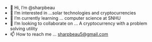 - 👋 Hi, I’m @sharpbeau
- 👀 I’m interested in ...solar technologies and cryptocurrencies 
- 🌱 I’m currently learning ... computer science at SNHU
- 💞️ I’m looking to collaborate on ... A cryptocurrency with a problem solving utility 
- 📫 How to reach me ... sharpbeau5@gmail.com

<!---
sharpbeau/sharpbeau is a ✨ special ✨ repository because its `README.md` (this file) appears on your GitHub profile.
You can click the Preview link to take a look at your changes.
--->
